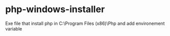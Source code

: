 # php-windows-installer
Exe file that install php in C:\Program Files (x86)\Php and add environement variable
